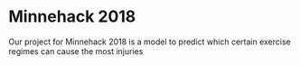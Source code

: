 # Minnehack 2018
Our project for Minnehack 2018 is a model to predict which certain exercise regimes can cause the most injuries